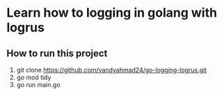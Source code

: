 # Learn how to logging in golang with logrus

## How to run this project
1. git clone https://github.com/vandyahmad24/go-logging-logrus.git
2. go mod tidy
3. go run main.go